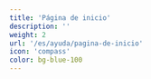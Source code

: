 ```yaml
---
title: 'Página de inicio'
description: ''
weight: 2
url: '/es/ayuda/pagina-de-inicio'
icon: 'compass'
color: bg-blue-100
---
```

